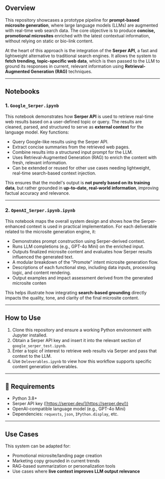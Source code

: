 ## Overview

This repository showcases a prototype pipeline for **prompt-based microsite generation**, where large language models (LLMs) are augmented with real-time web search data. The core objective is to produce **concise, promotional microsites** enriched with the latest contextual information, without relying on static or bio-link content.

At the heart of this approach is the integration of the **Serper API**, a fast and lightweight alternative to traditional search engines. It allows the system to **fetch trending, topic-specific web data**, which is then passed to the LLM to ground its responses in current, relevant information using **Retrieval-Augmented Generation (RAG)** techniques.

---

## Notebooks

### 1. `Google_Serper.ipynb`

This notebook demonstrates how **Serper API** is used to retrieve real-time web results based on a user-defined topic or query. The results are cleaned, parsed, and structured to serve as **external context** for the language model. Key functions:

* Query Google-like results using the Serper API.
* Extract concise summaries from the retrieved web pages.
* Combine results into a structured input prompt for the LLM.
* Uses Retrieval-Augmented Generation (RAG) to enrich the content with fresh, relevant information.
* Can be extended or reused for other use cases needing lightweight, real-time search-based context injection.


This ensures that the model's output is **not purely based on its training data**, but rather grounded in **up-to-date, real-world information**, improving factual accuracy and relevance.

---

### 2. `OpenAI_Serper.ipynb.ipynb`

This notebook maps the overall system design and shows how the Serper-enhanced context is used in practical implementation. For each deliverable related to the microsite generation engine, it:

* Demonstrates prompt construction using Serper-derived context.
* Runs LLM completions (e.g., GPT-4o Mini) on the enriched input.
* Outputs finalized microsite content and evaluates how Serper results influenced the generated text.
* A modular breakdown of the "Promote" intent microsite generation flow.
* Descriptions of each functional step, including data inputs, processing logic, and content rendering.
* Output examples and impact assessment derived from the generated microsite conten

This helps illustrate how integrating **search-based grounding** directly impacts the quality, tone, and clarity of the final microsite content.

---

## How to Use

1. Clone this repository and ensure a working Python environment with Jupyter installed.
2. Obtain a Serper API key and insert it into the relevant section of `google_serper_test.ipynb`.
3. Enter a topic of interest to retrieve web results via Serper and pass that context to the LLM.
4. Use `Deleverables.ipynb` to view how this workflow supports specific content generation deliverables.

---

## 🔧 Requirements

* Python 3.8+
* Serper API key ([https://serper.dev/](https://serper.dev/))
* OpenAI-compatible language model (e.g., GPT-4o Mini)
* Dependencies: `requests`, `json`, `IPython.display`, etc.

---

## Use Cases

This system can be adapted for:

* Promotional microsite/landing page creation
* Marketing copy grounded in current trends
* RAG-based summarization or personalization tools
* Use cases where **live context improves LLM output relevance**

